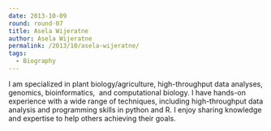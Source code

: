 ```yaml
---
date: 2013-10-09
round: round-07
title: Asela Wijeratne
author: Asela Wijeratne
permalink: /2013/10/asela-wijeratne/
tags:
  - Biography
---
```

I am specialized in plant biology/agriculture, high-throughput data analyses, genomics, bioinformatics,  and computational biology. I have hands-on experience with a wide range of techniques, including high-throughput data analysis and programming skills in python and R. I enjoy sharing knowledge and expertise to help others achieving their goals.
